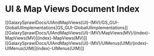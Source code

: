# UI & Map Views Document Index

 [[GalaxySprawlDocs/UIAndMapViews(UI)-(MV)/GS_GUI-GlobalUIImplementations|GS_GUI-GlobalUIImplementations]]
 [[GalaxySprawlDocs/UIAndMapViews(UI)-(MV)/MapViews(MV)/(index)-MapViews(MV)|(index)-MapViews(MV)]]
 [[GalaxySprawlDocs/UIAndMapViews(UI)-(MV)/UIMenus(UIM)/(index)-UIMenus(UIM)|(index)-UIMenus(UIM)]]
